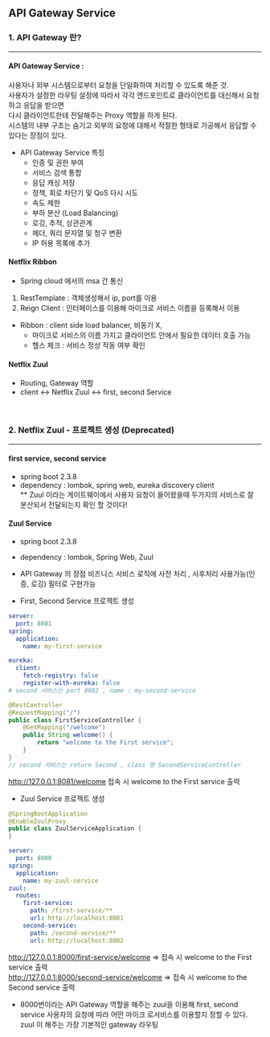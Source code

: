 ## API Gateway Service

### 1. API Gateway 란?
___
#### API Gateway Service : 
사용자나 외부 시스템으로부터 요청을 단일화하여 처리할 수 있도록 해준 것.  
사용자가 설정한 라우팅 설정에 따라서 각각 엔드포인트로 클라이언트를 대신해서 요청하고 응답을 받으면  
다시 클라이언트한테 전달해주는 Proxy 역할을 하게 된다.  
시스템의 내부 구조는 숨기고 외부의 요청에 대해서 적절한 형태로 가공해서 응답할 수 있다는 장점이 있다.

- API Gateway Service 특징
  - 인증 및 권한 부여
  - 서비스 검색 통합
  - 응답 캐싱 저장
  - 정책, 회로 차단기 및 QoS 다시 시도
  - 속도 제한
  - 부하 분산 (Load Balancing)
  - 로깅, 추적, 상관관계
  - 헤더, 쿼리 문자열 및 청구 변환
  - IP 허용 목록에 추가


#### Netflix Ribbon
- Spring cloud 에서의 msa 간 통신
1) RestTemplate : 객체생성해서 ip, port를 이용
2) Reign Client : 인터페이스를 이용해 마이크로 서비스 이름을 등록해서 이용

- Ribbon : client side load balancer, 비동기 X, 
  - 마이크로 서비스의 이름 가지고 클라이언트 안에서 필요한 데이터 호출 가능
  - 헬스 체크 : 서비스 정상 작동 여부 확인

#### Netflix Zuul
- Routing, Gateway 역할
- client <-> Netflix Zuul <-> first, second Service

<br>

### 2. Netflix Zuul - 프로젝트 생성 (Deprecated)
___

#### first service, second service
- spring boot 2.3.8 
- dependency : lombok, spring web, eureka discovery client  
** Zuul 이라는 게이트웨이에서 사용자 요청이 들어왔을때 두가지의 서비스로 잘 분산되서 전달되는지 확인 할 것이다!

#### Zuul Service
- spring boot 2.3.8
- dependency : lombok, Spring Web, Zuul


- API Gateway 의 장점 비즈니스 서비스 로직에 사전 처리 , 사후처리 사용가능(인증, 로깅) 필터로 구현가능

- First, Second Service 프로젝트 생성
```yaml
server:
  port: 8081
spring:
  application:
    name: my-first-service

eureka:
  client:
    fetch-registry: false
    register-with-eureka: false
# second 서비스는 port 8082 , name : my-second-service
```

```java
@RestController
@RequestMapping("/")
public class FirstServiceController {
    @GetMapping("/welcome")
    public String welcome() {
        return "welcome to the First service";
    }
}
// second 서비스는 return Second , class 명 SecondServiceController 
```
http://127.0.0.1:8081/welcome 접속 시 welcome to the First service 출력


- Zuul Service 프로젝트 생성
```java
@SpringBootApplication
@EnableZuulProxy
public class ZuulServiceApplication {
}
```

```yaml
server:
  port: 8000
spring:
  application:
    name: my-zuul-service
zuul:
  routes:
    first-service:
      path: /first-service/**
      url: http://localhost:8081
    second-service:
      path: /second-service/**
      url: http://localhost:8082
```
http://127.0.0.1:8000/first-service/welcome => 접속 시 welcome to the First service 출력  
http://127.0.0.1:8000/second-service/welcome => 접속 시 welcome to the Second service 출력

* 8000번이라는 API Gateway 역할을 해주는 zuul을 이용해 first, second service 사용자의 요청에 따라 어떤 마이크
로서비스를 이용할지 정할 수 있다. zuul 이 해주는 가장 기본적인 gateway 라우팅

<br>
